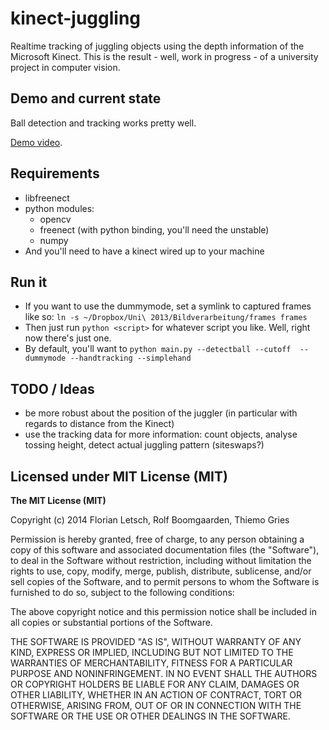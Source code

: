 kinect-juggling
================

Realtime tracking of juggling objects using the depth information of the Microsoft Kinect. This is the result - well, work in progress - of a university project in computer vision. 

## Demo and current state

Ball detection and tracking works pretty well.

[Demo video](http://quick.as/aygwtl9a).

## Requirements

* libfreenect
* python modules:
    * opencv
    * freenect (with python binding, you'll need the unstable)
    * numpy
* And you'll need to have a kinect wired up to your machine

## Run it

* If you want to use the dummymode, set a symlink to captured frames like so: `ln -s ~/Dropbox/Uni\ 2013/Bildverarbeitung/frames frames`
* Then just run `python <script>` for whatever script you like. Well, right now there's just one.
* By default, you'll want to `python main.py --detectball --cutoff  --dummymode --handtracking --simplehand`

## TODO / Ideas

* be more robust about the position of the juggler (in particular with regards to distance from the Kinect)
* use the tracking data for more information: count objects, analyse tossing height, detect actual juggling pattern (siteswaps?)

## Licensed under MIT License (MIT)

**The MIT License (MIT)**

Copyright (c) 2014 Florian Letsch, Rolf Boomgaarden, Thiemo Gries

Permission is hereby granted, free of charge, to any person obtaining a copy
of this software and associated documentation files (the "Software"), to deal
in the Software without restriction, including without limitation the rights
to use, copy, modify, merge, publish, distribute, sublicense, and/or sell
copies of the Software, and to permit persons to whom the Software is
furnished to do so, subject to the following conditions:

The above copyright notice and this permission notice shall be included in
all copies or substantial portions of the Software.

THE SOFTWARE IS PROVIDED "AS IS", WITHOUT WARRANTY OF ANY KIND, EXPRESS OR
IMPLIED, INCLUDING BUT NOT LIMITED TO THE WARRANTIES OF MERCHANTABILITY,
FITNESS FOR A PARTICULAR PURPOSE AND NONINFRINGEMENT. IN NO EVENT SHALL THE
AUTHORS OR COPYRIGHT HOLDERS BE LIABLE FOR ANY CLAIM, DAMAGES OR OTHER
LIABILITY, WHETHER IN AN ACTION OF CONTRACT, TORT OR OTHERWISE, ARISING FROM,
OUT OF OR IN CONNECTION WITH THE SOFTWARE OR THE USE OR OTHER DEALINGS IN
THE SOFTWARE.
